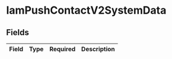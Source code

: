 # IamPushContactV2SystemData


## Fields

| Field       | Type        | Required    | Description |
| ----------- | ----------- | ----------- | ----------- |